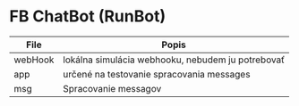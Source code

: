 # FB ChatBot (RunBot)

|File   |Popis                                            |
|-------|-------------------------------------------------|
|webHook|lokálna simulácia webhooku, nebudem ju potrebovať|
|app    |určené na testovanie spracovania messages        |
|msg    |Spracovanie messagov                             |